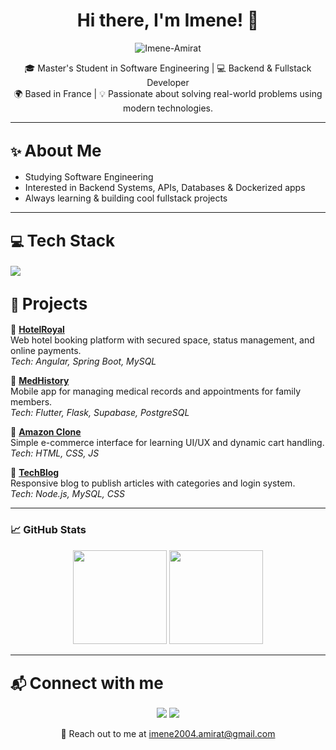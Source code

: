 <h1 align="center">Hi there, I'm Imene! 👋</h1>

<p align="center">
  <img src="https://komarev.com/ghpvc/?username=Imene-Amirat&label=Profile%20views&color=0e75b6&style=flat" alt="Imene-Amirat" />
</p>

<p align="center">
🎓 Master's Student in Software Engineering | 💻 Backend & Fullstack Developer<br>
🌍 Based in France | 💡 Passionate about solving real-world problems using modern technologies.
</p>

---
## ✨ <span style="font-size: 26px;">About Me</span>

- Studying Software Engineering
- Interested in Backend Systems, APIs, Databases & Dockerized apps
- Always learning & building cool fullstack projects

---

## 💻 <span style="font-size: 26px;">Tech Stack</span>

<p>
  <a href="https://skillicons.dev">
    <img src="https://skillicons.dev/icons?i=html,css,c,java,js,mysql,py,figma,vscode,dart,flutter,flask,git,github,nodejs,postman,scss,tailwind,spring,angular,gitlab,trello&perline=14" />
  </a>
</p>

## 📌 <span style="font-size: 26px;">Projects</span>

🔹 **[HotelRoyal](https://github.com/Imene-Amirat/hotelroyal)**  
Web hotel booking platform with secured space, status management, and online payments.  
*Tech: Angular, Spring Boot, MySQL*

🔹 **[MedHistory](https://github.com/Imene-Amirat/medhistory)**  
Mobile app for managing medical records and appointments for family members.  
*Tech: Flutter, Flask, Supabase, PostgreSQL*

🔹 **[Amazon Clone](https://github.com/Imene-Amirat/amazon-clone)**  
Simple e-commerce interface for learning UI/UX and dynamic cart handling.  
*Tech: HTML, CSS, JS*

🔹 **[TechBlog](https://github.com/Imene-Amirat/techblog)**  
Responsive blog to publish articles with categories and login system.  
*Tech: Node.js, MySQL, CSS*

---

### 📈 GitHub Stats

<p align="center">
  <img src="https://github-readme-stats.vercel.app/api?username=Imene-Amirat&show_icons=true&theme=radical" height="150">
  <img src="https://github-readme-stats.vercel.app/api/top-langs/?username=Imene-Amirat&layout=compact&theme=radical" height="150">
</p>

---

## 📬 <span style="font-size: 26px;">Connect with me</span>

<p align="center">
  <a href="https://facebook.com/" target="_blank"><img src="https:[//img.shields.io/badge/Facebook-1877F2](https://www.facebook.com/imene.amirat.2025/)?style=flat&logo=facebook&logoColor=white" /></a>
  <a href="https://www.facebook.com/imene.amirat.2025" target="_blank"><img src="https://img.shields.io/badge/LinkedIn-0077B5?style=flat&logo=linkedin&logoColor=white" /></a>
</p>

<p align="center">
  📩 Reach out to me at <a href="mailto:imene2004.amirat@gmail.com">imene2004.amirat@gmail.com</a>
</p>
